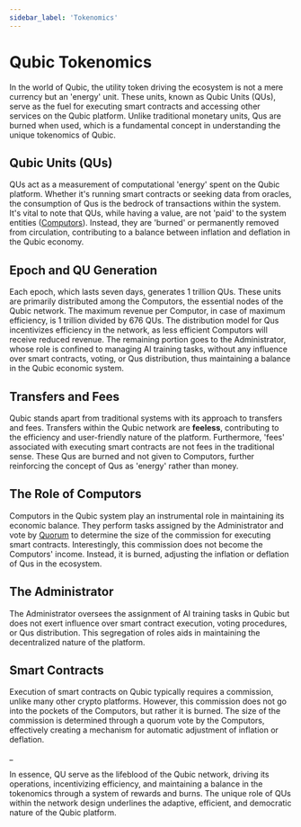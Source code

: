 ```yaml
---
sidebar_label: 'Tokenomics'
---
```


# Qubic Tokenomics

In the world of Qubic, the utility token driving the ecosystem is not a mere currency but an 'energy' unit. These units, known as Qubic Units (QUs), serve as the fuel for executing smart contracts and accessing other services on the Qubic platform. Unlike traditional monetary units, Qus are burned when used, which is a fundamental concept in understanding the unique tokenomics of Qubic.

## Qubic Units (QUs)
QUs act as a measurement of computational 'energy' spent on the Qubic platform. Whether it's running smart contracts or seeking data from oracles, the consumption of Qus is the bedrock of transactions within the system. It's vital to note that QUs, while having a value, are not 'paid' to the system entities ([Computors](/learn/computor)). Instead, they are 'burned' or permanently removed from circulation, contributing to a balance between inflation and deflation in the Qubic economy.

## Epoch and QU Generation
Each epoch, which lasts seven days, generates 1 trillion QUs. These units are primarily distributed among the Computors, the essential nodes of the Qubic network. The maximum revenue per Computor, in case of maximum efficiency, is 1 trillion divided by 676 QUs. The distribution model for Qus incentivizes efficiency in the network, as less efficient Computors will receive reduced revenue. The remaining portion goes to the Administrator, whose role is confined to managing AI training tasks, without any influence over smart contracts, voting, or Qus distribution, thus maintaining a balance in the Qubic economic system.

## Transfers and Fees
Qubic stands apart from traditional systems with its approach to transfers and fees. Transfers within the Qubic network are **feeless**, contributing to the efficiency and user-friendly nature of the platform. Furthermore, 'fees' associated with executing smart contracts are not fees in the traditional sense. These Qus are burned and not given to Computors, further reinforcing the concept of Qus as 'energy' rather than money.

## The Role of Computors
Computors in the Qubic system play an instrumental role in maintaining its economic balance. They perform tasks assigned by the Administrator and vote by [Quorum](/learn/quorum) to determine the size of the commission for executing smart contracts. Interestingly, this commission does not become the Computors' income. Instead, it is burned, adjusting the inflation or deflation of Qus in the ecosystem.

## The Administrator
The Administrator oversees the assignment of AI training tasks in Qubic but does not exert influence over smart contract execution, voting procedures, or Qus distribution. This segregation of roles aids in maintaining the decentralized nature of the platform.

## Smart Contracts   
Execution of smart contracts on Qubic typically requires a commission, unlike many other crypto platforms. However, this commission does not go into the pockets of the Computors, but rather it is burned. The size of the commission is determined through a quorum vote by the Computors, effectively creating a mechanism for automatic adjustment of inflation or deflation.

\_

In essence, QU serve as the lifeblood of the Qubic network, driving its operations, incentivizing efficiency, and maintaining a balance in the tokenomics through a system of rewards and burns. The unique role of QUs within the network design underlines the adaptive, efficient, and democratic nature of the Qubic platform.